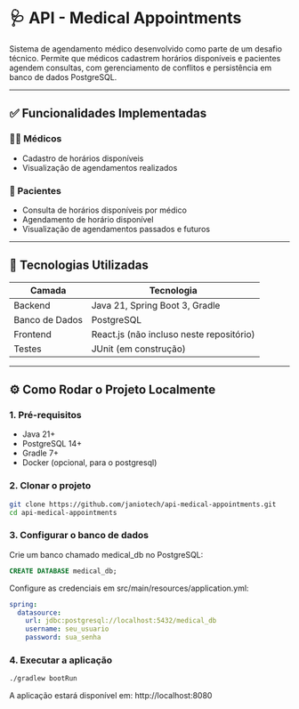 # 🩺 API - Medical Appointments

Sistema de agendamento médico desenvolvido como parte de um desafio técnico. Permite que médicos cadastrem horários disponíveis e pacientes agendem consultas, com gerenciamento de conflitos e persistência em banco de dados PostgreSQL.

---


## ✅ Funcionalidades Implementadas

### 👨‍⚕️ Médicos
- Cadastro de horários disponíveis
- Visualização de agendamentos realizados


### 👤 Pacientes
- Consulta de horários disponíveis por médico
- Agendamento de horário disponível
- Visualização de agendamentos passados e futuros

---


## 🧠 Tecnologias Utilizadas

| Camada         | Tecnologia        |
|----------------|-------------------|
| Backend        | Java 21, Spring Boot 3, Gradle |
| Banco de Dados | PostgreSQL        |
| Frontend       | React.js (não incluso neste repositório) |
| Testes         | JUnit (em construção) |

---

## ⚙️ Como Rodar o Projeto Localmente

### 1. Pré-requisitos

- Java 21+
- PostgreSQL 14+
- Gradle 7+
- Docker (opcional, para o postgresql)

### 2. Clonar o projeto

```bash
git clone https://github.com/janiotech/api-medical-appointments.git
cd api-medical-appointments
```

### 3. Configurar o banco de dados

Crie um banco chamado medical_db no PostgreSQL:
```sql
CREATE DATABASE medical_db;
```

Configure as credenciais em src/main/resources/application.yml:
```yaml
spring:
  datasource:
    url: jdbc:postgresql://localhost:5432/medical_db
    username: seu_usuario
    password: sua_senha
```

### 4. Executar a aplicação
```bash
./gradlew bootRun
```

A aplicação estará disponível em: http://localhost:8080


